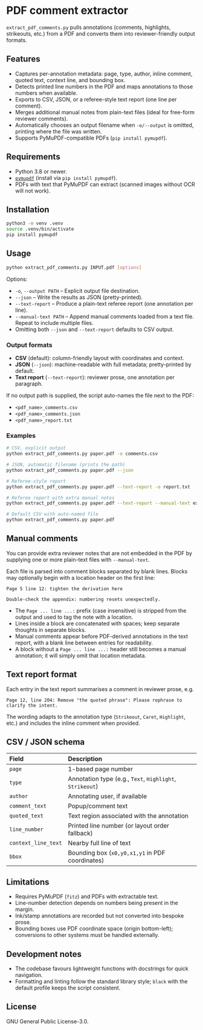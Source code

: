 # PDF comment extractor

`extract_pdf_comments.py` pulls annotations (comments, highlights, strikeouts, etc.) from a PDF and converts them into reviewer-friendly output formats.

## Features

- Captures per-annotation metadata: page, type, author, inline comment, quoted text, context line, and bounding box.
- Detects printed line numbers in the PDF and maps annotations to those numbers when available.
- Exports to CSV, JSON, or a referee-style text report (one line per comment).
- Merges additional manual notes from plain-text files (ideal for free-form reviewer comments).
- Automatically chooses an output filename when `-o/--output` is omitted, printing where the file was written.
- Supports PyMuPDF-compatible PDFs (`pip install pymupdf`).

## Requirements

- Python 3.8 or newer.
- [`pymupdf`](https://pypi.org/project/PyMuPDF/) (install via `pip install pymupdf`).
- PDFs with text that PyMuPDF can extract (scanned images without OCR will not work).

## Installation

```bash
python3 -m venv .venv
source .venv/bin/activate
pip install pymupdf
```

## Usage

```bash
python extract_pdf_comments.py INPUT.pdf [options]
```

Options:

- `-o`, `--output PATH` – Explicit output file destination.
- `--json` – Write the results as JSON (pretty-printed).
- `--text-report` – Produce a plain-text referee report (one annotation per line).
- `--manual-text PATH` – Append manual comments loaded from a text file. Repeat to include multiple files.
- Omitting both `--json` and `--text-report` defaults to CSV output.

### Output formats

- **CSV** (default): column-friendly layout with coordinates and context.
- **JSON** (`--json`): machine-readable with full metadata; pretty-printed by default.
- **Text report** (`--text-report`): reviewer prose, one annotation per paragraph.

If no output path is supplied, the script auto-names the file next to the PDF:

- `<pdf_name>_comments.csv`
- `<pdf_name>_comments.json`
- `<pdf_name>_report.txt`

### Examples

```bash
# CSV, explicit output
python extract_pdf_comments.py paper.pdf -o comments.csv

# JSON, automatic filename (prints the path)
python extract_pdf_comments.py paper.pdf --json

# Referee-style report
python extract_pdf_comments.py paper.pdf --text-report -o report.txt

# Referee report with extra manual notes
python extract_pdf_comments.py paper.pdf --text-report --manual-text extra_comments.txt -o report.txt

# Default CSV with auto-named file
python extract_pdf_comments.py paper.pdf
```

## Manual comments

You can provide extra reviewer notes that are not embedded in the PDF by supplying one or more plain-text files with `--manual-text`.

Each file is parsed into comment blocks separated by blank lines. Blocks may optionally begin with a location header on the first line:

```
Page 5 line 12: tighten the derivation here

Double-check the appendix: numbering resets unexpectedly.
```

- The `Page ... line ...:` prefix (case insensitive) is stripped from the output and used to tag the note with a location.
- Lines inside a block are concatenated with spaces; keep separate thoughts in separate blocks.
- Manual comments appear before PDF-derived annotations in the text report, with a blank line between entries for readability.
- A block without a `Page ... line ...:` header still becomes a manual annotation; it will simply omit that location metadata.

## Text report format

Each entry in the text report summarises a comment in reviewer prose, e.g.

```
Page 12, line 204: Remove "the quoted phrase": Please rephrase to clarify the intent.
```

The wording adapts to the annotation type (`Strikeout`, `Caret`, `Highlight`, etc.) and includes the inline comment when provided.

## CSV / JSON schema

Field | Description
:-----|:-----------
`page` | 1-based page number
`type` | Annotation type (e.g., `Text`, `Highlight`, `Strikeout`)
`author` | Annotating user, if available
`comment_text` | Popup/comment text
`quoted_text` | Text region associated with the annotation
`line_number` | Printed line number (or layout order fallback)
`context_line_text` | Nearby full line of text
`bbox` | Bounding box (`x0,y0,x1,y1` in PDF coordinates)

## Limitations

- Requires PyMuPDF (`fitz`) and PDFs with extractable text.
- Line-number detection depends on numbers being present in the margin.
- Ink/stamp annotations are recorded but not converted into bespoke prose.
- Bounding boxes use PDF coordinate space (origin bottom-left); conversions to other systems must be handled externally.

## Development notes

- The codebase favours lightweight functions with docstrings for quick navigation.
- Formatting and linting follow the standard library style; `black` with the default profile keeps the script consistent.

## License

GNU General Public License-3.0.
